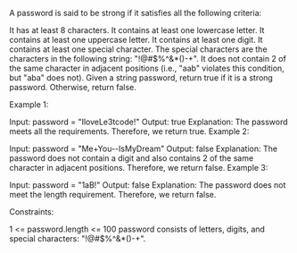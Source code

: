 A password is said to be strong if it satisfies all the following criteria:

It has at least 8 characters.
It contains at least one lowercase letter.
It contains at least one uppercase letter.
It contains at least one digit.
It contains at least one special character. The special characters are the characters in the following string: "!@#$%^&*()-+".
It does not contain 2 of the same character in adjacent positions (i.e., "aab" violates this condition, but "aba" does not).
Given a string password, return true if it is a strong password. Otherwise, return false.

 

Example 1:

Input: password = "IloveLe3tcode!"
Output: true
Explanation: The password meets all the requirements. Therefore, we return true.
Example 2:

Input: password = "Me+You--IsMyDream"
Output: false
Explanation: The password does not contain a digit and also contains 2 of the same character in adjacent positions. Therefore, we return false.
Example 3:

Input: password = "1aB!"
Output: false
Explanation: The password does not meet the length requirement. Therefore, we return false.
 

Constraints:

1 <= password.length <= 100
password consists of letters, digits, and special characters: "!@#$%^&*()-+".